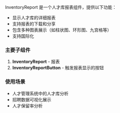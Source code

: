 InventoryReport 是一个人才库报表组件，提供以下功能：
- 显示人才库的详细报表
- 支持报表的下载和分享
- 包含多种图表展示（如柱状图、环形图、九宫格等）
- 支持国际化

### 主要子组件
1. **InventoryReport** - 报表
2. **InventoryReportButton** - 触发报表显示的按钮

### 使用场景
- 人才管理系统中的人才库分析
- 招聘数据可视化展示
- 人才保留率分析
